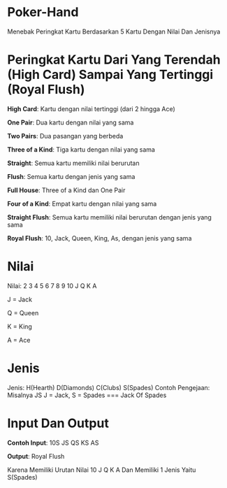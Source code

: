 # Poker-Hand
Menebak Peringkat Kartu Berdasarkan 5 Kartu Dengan Nilai Dan Jenisnya

# Peringkat Kartu Dari Yang Terendah (High Card) Sampai Yang Tertinggi (Royal Flush)
**High Card**: Kartu dengan nilai tertinggi (dari 2 hingga Ace)

**One Pair**: Dua kartu dengan nilai yang sama

**Two Pairs**: Dua pasangan yang berbeda

**Three of a Kind**: Tiga kartu dengan nilai yang sama

**Straight**: Semua kartu memiliki nilai berurutan

**Flush**: Semua kartu dengan jenis yang sama

**Full House**: Three of a Kind dan One Pair

**Four of a Kind**: Empat kartu dengan nilai yang sama

**Straight Flush**: Semua kartu memiliki nilai berurutan dengan jenis yang sama

**Royal Flush**: 10, Jack, Queen, King, As, dengan jenis yang sama

# Nilai
Nilai: 2 3 4 5 6 7 8 9 10 J Q K A

J = Jack

Q = Queen

K = King

A = Ace

# Jenis
Jenis: H(Hearth) D(Diamonds) C(Clubs) S(Spades)
Contoh Pengejaan: Misalnya JS
J = Jack, S = Spades === Jack Of Spades

# Input Dan Output
**Contoh Input**: 10S JS QS KS AS

**Output**: Royal Flush

Karena Memiliki Urutan Nilai 10 J Q K A Dan Memiliki 1 Jenis Yaitu S(Spades)
